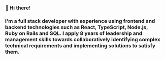 ### 👋 Hi there!

### I'm a full stack developer with experience using frontend and backend technologies such as React, TypeScript, Node.js, Ruby on Rails and SQL. I apply 8 years of leadership and management skills towards collaboratively identifying complex technical requirements and implementing solutions to satisfy them.


<!--
**Kirch2/Kirch2** is a ✨ _special_ ✨ repository because its `README.md` (this file) appears on your GitHub profile.

Here are some ideas to get you started:

- 🔭 I’m currently working on ...
- 🌱 I’m currently learning ...
- 👯 I’m looking to collaborate on ...
- 🤔 I’m looking for help with ...
- 💬 Ask me about ...
- 📫 How to reach me: ...
- 😄 Pronouns: ...
- ⚡ Fun fact: ...
-->

